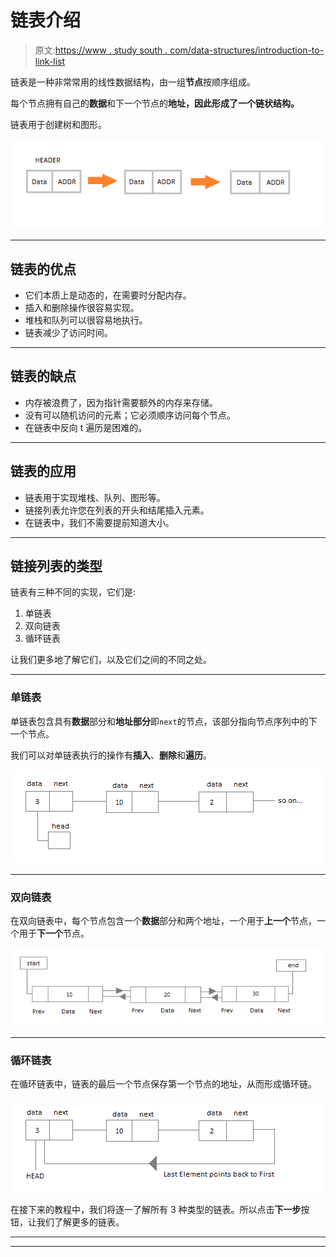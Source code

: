 # 链表介绍

> 原文:[https://www . study south . com/data-structures/introduction-to-link-list](https://www.studytonight.com/data-structures/introduction-to-linked-list)

链表是一种非常常用的线性数据结构，由一组**节点**按顺序组成。

每个节点拥有自己的**数据**和下一个节点的**地址，因此形成了一个链状结构。**

链表用于创建树和图形。

![Linear Linked List](img/fe14546bcb50d9b94963f4742859f85f.png)

* * *

## 链表的优点

*   它们本质上是动态的，在需要时分配内存。
*   插入和删除操作很容易实现。
*   堆栈和队列可以很容易地执行。
*   链表减少了访问时间。

* * *

## 链表的缺点

*   内存被浪费了，因为指针需要额外的内存来存储。
*   没有可以随机访问的元素；它必须顺序访问每个节点。
*   在链表中反向 t 遍历是困难的。

* * *

## 链表的应用

*   链表用于实现堆栈、队列、图形等。
*   链接列表允许您在列表的开头和结尾插入元素。
*   在链表中，我们不需要提前知道大小。

* * *

## 链接列表的类型

链表有三种不同的实现，它们是:

1.  单链表
2.  双向链表
3.  循环链表

让我们更多地了解它们，以及它们之间的不同之处。

* * *

### 单链表

单链表包含具有**数据**部分和**地址部分**即`next`的节点，该部分指向节点序列中的下一个节点。

我们可以对单链表执行的操作有**插入**、**删除**和**遍历**。

![Linear Linked List](img/dff7f113501d3beded600ed62588735d.png)

* * *

### 双向链表

在双向链表中，每个节点包含一个**数据**部分和两个地址，一个用于**上一个**节点，一个用于**下一个**节点。

![Double Linked List](img/35ff219fd042da27ba59feb30b661936.png)

* * *

### 循环链表

在循环链表中，链表的最后一个节点保存第一个节点的地址，从而形成循环链。

![Circular Linked List](img/7e7dc81039a1ff54760fe2873555de07.png)

在接下来的教程中，我们将逐一了解所有 3 种类型的链表。所以点击**下一步**按钮，让我们了解更多的链表。

* * *

* * *